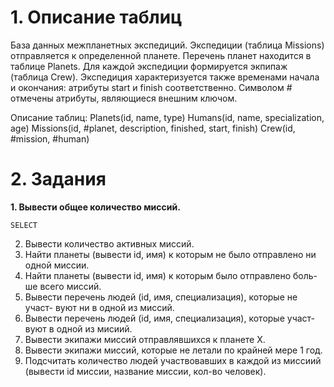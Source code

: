 # 1. Описание таблиц

База данных межпланетных экспедиций. Экспедиции (таблица Missions) отправляется к определенной планете. Перечень планет находится в таблице Planets. Для каждой экспедиции формируется экпипаж (таблица Crew). Экспедиция характеризуется также временами начала и окончания: атрибуты start и finish соответственно. Символом # отмечены атрибуты, являющиеся внешним ключом.

Описание таблиц:
Planets(id, name, type)
Humans(id, name, specialization, age)
Missions(id, #planet, description, finished, start, finish)
Crew(id, #mission, #human)

# 2. Задания
**1. Вывести общее количество миссий.**
```
SELECT 
```
2. Вывести количество активных миссий.
3. Найти планеты (вывести id, имя) к которым не было отправлено ни одной миссии.
4. Найти планеты (вывести id, имя) к которым было отправлено боль-
ше всего миссий.
5. Вывести перечень людей (id, имя, специализация), которые не участ-
вуют ни в одной из миссий.
6. Вывести перечень людей (id, имя, специализация), которые участ-
вуют в одной из мисиий.
7. Вывести экипажи миссий отправлявшихся к планете X.
8. Вывести экипажи миссий, которые не летали по крайней мере 1
год.
9. Подсчитать количество людей участвовавших в каждой из миссиий
(вывести id миссии, название миссии, кол-во человек).